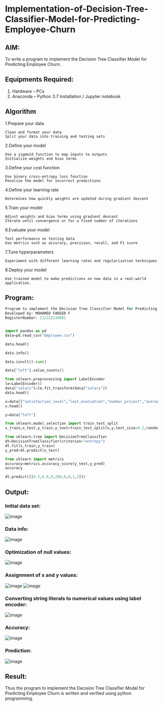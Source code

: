 # Implementation-of-Decision-Tree-Classifier-Model-for-Predicting-Employee-Churn

## AIM:
To write a program to implement the Decision Tree Classifier Model for Predicting Employee Churn.

## Equipments Required:
1. Hardware – PCs
2. Anaconda – Python 3.7 Installation / Jupyter notebook

## Algorithm

1.Prepare your data

    Clean and format your data
    Split your data into training and testing sets

2.Define your model

    Use a sigmoid function to map inputs to outputs
    Initialize weights and bias terms

3.Define your cost function

    Use binary cross-entropy loss function
    Penalize the model for incorrect predictions

4.Define your learning rate

    Determines how quickly weights are updated during gradient descent

5.Train your model

    Adjust weights and bias terms using gradient descent
    Iterate until convergence or for a fixed number of iterations

6.Evaluate your model

    Test performance on testing data
    Use metrics such as accuracy, precision, recall, and F1 score

7.Tune hyperparameters

    Experiment with different learning rates and regularization techniques

8.Deploy your model

    Use trained model to make predictions on new data in a real-world application.

## Program:
```py
Program to implement the Decision Tree Classifier Model for Predicting Employee Churn.
Developed by: MOHAMED FAREED F
RegisterNumber: 212222230082


import pandas as pd
data=pd.read_csv("Employee.csv")

data.head()

data.info()

data.isnull().sum()

data["left"].value_counts()

from sklearn.preprocessing import LabelEncoder
le=LabelEncoder()
data["salary"]=le.fit_transform(data["salary"])
data.head()

x=data[["satisfaction_level","last_evaluation","number_project","average_montly_hours","time_spend_company","Work_accident","promotion_last_5years","salary"]]
x.head()

y=data["left"]

from sklearn.model_selection import train_test_split
x_train,x_test,y_train,y_test=train_test_split(x,y,test_size=0.2,random_state=100)

from sklearn.tree import DecisionTreeClassifier
dt=DecisionTreeClassifier(criterion="entropy")
dt.fit(x_train,y_train)
y_pred=dt.predict(x_test)

from sklearn import metrics
accuracy=metrics.accuracy_score(y_test,y_pred)
accuracy

dt.predict([[0.5,0.8,9,260,6,0,1,2]])
```
## Output:
### Initial data set:

![image](https://github.com/Yogeshvar005/Implementation-of-Decision-Tree-Classifier-Model-for-Predicting-Employee-Churn/assets/113497367/cfd0dcc8-a05a-4667-bf00-df32c726d6fe)
### Data info:

![image](https://github.com/Yogeshvar005/Implementation-of-Decision-Tree-Classifier-Model-for-Predicting-Employee-Churn/assets/113497367/1f784783-3223-41e3-b45a-f55168d37536)
### Optimization of null values:

![image](https://github.com/Yogeshvar005/Implementation-of-Decision-Tree-Classifier-Model-for-Predicting-Employee-Churn/assets/113497367/8003d2b0-c5ac-4c21-a612-b418d155a84e)
### Assignment of x and y values:

![image](https://github.com/Yogeshvar005/Implementation-of-Decision-Tree-Classifier-Model-for-Predicting-Employee-Churn/assets/113497367/0f8d9936-9839-49fb-9135-1629166a4dcc)
![image](https://github.com/Yogeshvar005/Implementation-of-Decision-Tree-Classifier-Model-for-Predicting-Employee-Churn/assets/113497367/6679ef6f-9dcf-4519-a7ce-80e914ea8d4d)
### Converting string literals to numerical values using label encoder:

![image](https://github.com/Yogeshvar005/Implementation-of-Decision-Tree-Classifier-Model-for-Predicting-Employee-Churn/assets/113497367/4046c60c-d6be-48ad-a10f-310eb1a02e4f)
### Accuracy:
![image](https://github.com/Yogeshvar005/Implementation-of-Decision-Tree-Classifier-Model-for-Predicting-Employee-Churn/assets/113497367/15dea803-21d5-470c-9e49-8b3693d99391)
### Prediction:
![image](https://github.com/Yogeshvar005/Implementation-of-Decision-Tree-Classifier-Model-for-Predicting-Employee-Churn/assets/113497367/d833d4d1-004b-42ae-b790-dcd450b6651e)

## Result:
Thus the program to implement the  Decision Tree Classifier Model for Predicting Employee Churn is written and verified using python programming.
